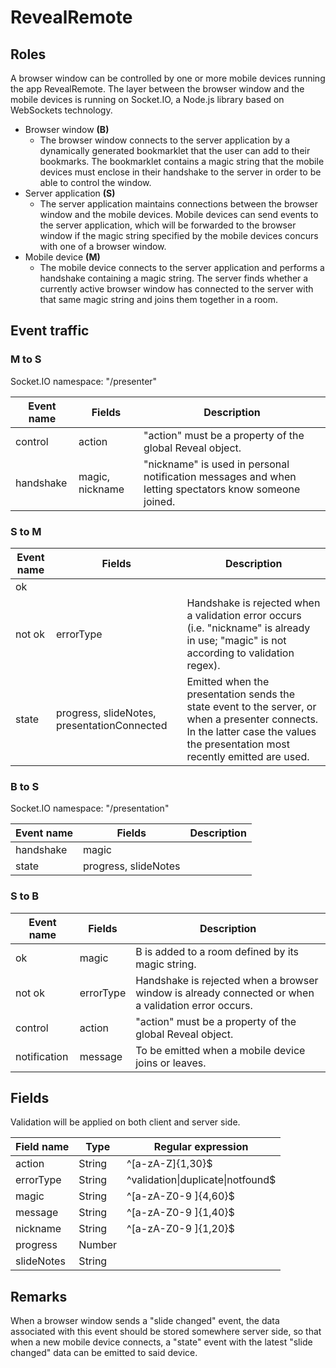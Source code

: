 # RevealRemote
## Roles
A browser window can be controlled by one or more mobile devices running the app RevealRemote. The layer between the browser window and the mobile devices is running on Socket.IO, a Node.js library based on WebSockets technology.

- Browser window **(B)**
    - The browser window connects to the server application by a dynamically generated bookmarklet that the user can add to their bookmarks. The bookmarklet contains a magic string that the mobile devices must enclose in their handshake to the server in order to be able to control the window.
- Server application **(S)**
    - The server application maintains connections between the browser window and the mobile devices. Mobile devices can send events to the server application, which will be forwarded to the browser window if the magic string specified by the mobile devices concurs with one of a browser window.
- Mobile device **(M)**
    - The mobile device connects to the server application and performs a handshake containing a magic string. The server finds whether a currently active browser window has connected to the server with that same magic string and joins them together in a room.

## Event traffic
### M to S
Socket.IO namespace: "/presenter"

| Event name | Fields          | Description                                                                                           |
|------------|-----------------|-------------------------------------------------------------------------------------------------------|
| control    | action          | "action" must be a property of the global Reveal object.                                              |
| handshake  | magic, nickname | "nickname" is used in personal notification messages and when letting spectators know someone joined. |

### S to M

| Event name             | Fields                | Description                                                                                                                             |
|------------------------|-----------------------|-----------------------------------------------------------------------------------------------------------------------------------------|
| ok                     |                       |                                                                                                                                         |
| not ok                 | errorType             | Handshake is rejected when a validation error occurs (i.e. "nickname" is already in use; "magic" is not according to validation regex). |
| state                  | progress, slideNotes, presentationConnected | Emitted when the presentation sends the state event to the server, or when a presenter connects. In the latter case the values the presentation most recently emitted are used. |

### B to S
Socket.IO namespace: "/presentation"

| Event name    | Fields               | Description |
|---------------|----------------------|-------------|
| handshake     | magic                |             |
| state         | progress, slideNotes |             |

### S to B

| Event name   | Fields    | Description                                                                                         |
|--------------|-----------|-----------------------------------------------------------------------------------------------------|
| ok           | magic     | B is added to a room defined by its magic string.                                                   |
| not ok       | errorType | Handshake is rejected when a browser window is already connected or when a validation error occurs. |
| control      | action    | "action" must be a property of the global Reveal object.                                            |
| notification | message   | To be emitted when a mobile device joins or leaves.                                                 |

## Fields
Validation will be applied on both client and server side.

| Field name    | Type   | Regular expression                        |
|---------------|--------|-------------------------------------------|
| action        | String | ^[a-zA-Z]{1,30}$                          |
| errorType     | String | ^validation&#124;duplicate&#124;notfound$ |
| magic         | String | ^[a-zA-Z0-9 ]{4,60}$                      |
| message       | String | ^[a-zA-Z0-9 ]{1,40}$                      |
| nickname      | String | ^[a-zA-Z0-9 ]{1,20}$                      |
| progress      | Number |                                           |
| slideNotes    | String |                                           |

## Remarks
When a browser window sends a "slide changed" event, the data associated with this event should be stored somewhere server side, so that when a new mobile device connects, a "state" event with the latest "slide changed" data can be emitted to said device.
